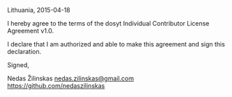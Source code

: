 Lithuania, 2015-04-18

I hereby agree to the terms of the dosyt Individual Contributor License
Agreement v1.0.

I declare that I am authorized and able to make this agreement and sign this
declaration.

Signed,

Nedas Žilinskas nedas.zilinskas@gmail.com https://github.com/nedaszilinskas